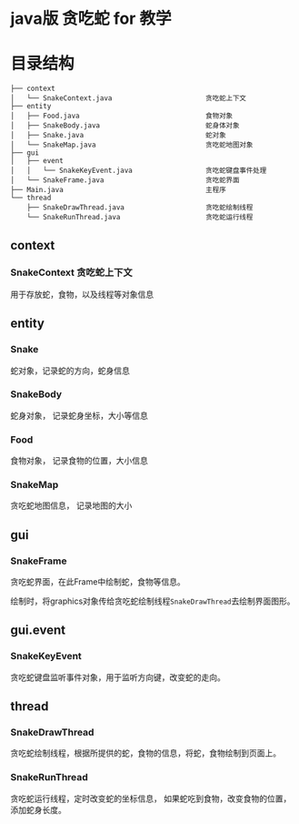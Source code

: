 # java版 贪吃蛇 for 教学

# 目录结构
```
├── context
│   └── SnakeContext.java                       贪吃蛇上下文
├── entity
│   ├── Food.java                               食物对象
│   ├── SnakeBody.java                          蛇身体对象
│   ├── Snake.java                              蛇对象
│   └── SnakeMap.java                           贪吃蛇地图对象
├── gui
│   ├── event
│   │   └── SnakeKeyEvent.java                  贪吃蛇键盘事件处理
│   └── SnakeFrame.java                         贪吃蛇界面
├── Main.java                                   主程序
└── thread  
    ├── SnakeDrawThread.java                    贪吃蛇绘制线程
    └── SnakeRunThread.java                     贪吃蛇运行线程
```


## context

### SnakeContext 贪吃蛇上下文
用于存放蛇，食物，以及线程等对象信息

## entity

### Snake 
蛇对象，记录蛇的方向，蛇身信息 
### SnakeBody 
蛇身对象， 记录蛇身坐标，大小等信息
### Food 
食物对象， 记录食物的位置，大小信息
### SnakeMap 
贪吃蛇地图信息， 记录地图的大小 

## gui

### SnakeFrame
贪吃蛇界面，在此Frame中绘制蛇，食物等信息。

绘制时，将graphics对象传给贪吃蛇绘制线程`SnakeDrawThread`去绘制界面图形。

## gui.event

### SnakeKeyEvent
贪吃蛇键盘监听事件对象，用于监听方向键，改变蛇的走向。

## thread

### SnakeDrawThread
贪吃蛇绘制线程，根据所提供的蛇，食物的信息，将蛇，食物绘制到页面上。

### SnakeRunThread
贪吃蛇运行线程，定时改变蛇的坐标信息，  如果蛇吃到食物，改变食物的位置，添加蛇身长度。
